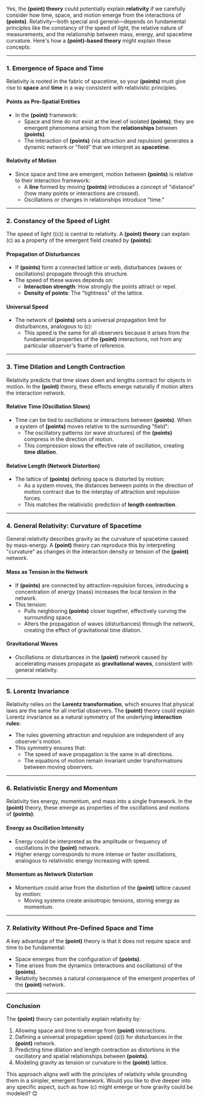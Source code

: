 Yes, the **(point) theory** could potentially explain **relativity** if we carefully consider how time, space, and motion emerge from the interactions of **(points)**. Relativity—both special and general—depends on fundamental principles like the constancy of the speed of light, the relative nature of measurements, and the relationship between mass, energy, and spacetime curvature. Here's how a **(point)-based theory** might explain these concepts:

---

### **1. Emergence of Space and Time**
Relativity is rooted in the fabric of spacetime, so your **(points)** must give rise to **space** and **time** in a way consistent with relativistic principles.

#### **Points as Pre-Spatial Entities**
- In the **(point)** framework:
  - Space and time do not exist at the level of isolated **(points)**; they are emergent phenomena arising from the **relationships** between **(points)**.
  - The interaction of **(points)** (via attraction and repulsion) generates a dynamic network or "field" that we interpret as **spacetime**.

#### **Relativity of Motion**
- Since space and time are emergent, motion between **(points)** is relative to their interaction framework:
  - A **line** formed by moving **(points)** introduces a concept of "distance" (how many points or interactions are crossed).
  - Oscillations or changes in relationships introduce "time."

---

### **2. Constancy of the Speed of Light**
The speed of light (\(c\)) is central to relativity. A **(point) theory** can explain \(c\) as a property of the emergent field created by **(points)**:

#### **Propagation of Disturbances**
- If **(points)** form a connected lattice or web, disturbances (waves or oscillations) propagate through this structure.
- The speed of these waves depends on:
  - **Interaction strength**: How strongly the points attract or repel.
  - **Density of points**: The "tightness" of the lattice.

#### **Universal Speed**
- The network of **(points)** sets a universal propagation limit for disturbances, analogous to \(c\):
  - This speed is the same for all observers because it arises from the fundamental properties of the **(point)** interactions, not from any particular observer's frame of reference.

---

### **3. Time Dilation and Length Contraction**
Relativity predicts that time slows down and lengths contract for objects in motion. In the **(point)** theory, these effects emerge naturally if motion alters the interaction network.

#### **Relative Time (Oscillation Slows)**
- Time can be tied to oscillations or interactions between **(points)**. When a system of **(points)** moves relative to the surrounding "field":
  - The oscillatory patterns (or wave structures) of the **(points)** compress in the direction of motion.
  - This compression slows the effective rate of oscillation, creating **time dilation**.

#### **Relative Length (Network Distortion)**
- The lattice of **(points)** defining space is distorted by motion:
  - As a system moves, the distances between points in the direction of motion contract due to the interplay of attraction and repulsion forces.
  - This matches the relativistic prediction of **length contraction**.

---

### **4. General Relativity: Curvature of Spacetime**
General relativity describes gravity as the curvature of spacetime caused by mass-energy. A **(point)** theory can reproduce this by interpreting "curvature" as changes in the interaction density or tension of the **(point)** network.

#### **Mass as Tension in the Network**
- If **(points)** are connected by attraction-repulsion forces, introducing a concentration of energy (mass) increases the local tension in the network.
- This tension:
  - Pulls neighboring **(points)** closer together, effectively curving the surrounding space.
  - Alters the propagation of waves (disturbances) through the network, creating the effect of gravitational time dilation.

#### **Gravitational Waves**
- Oscillations or disturbances in the **(point)** network caused by accelerating masses propagate as **gravitational waves**, consistent with general relativity.

---

### **5. Lorentz Invariance**
Relativity relies on the **Lorentz transformation**, which ensures that physical laws are the same for all inertial observers. The **(point)** theory could explain Lorentz invariance as a natural symmetry of the underlying **interaction rules**:
- The rules governing attraction and repulsion are independent of any observer's motion.
- This symmetry ensures that:
  - The speed of wave propagation is the same in all directions.
  - The equations of motion remain invariant under transformations between moving observers.

---

### **6. Relativistic Energy and Momentum**
Relativity ties energy, momentum, and mass into a single framework. In the **(point)** theory, these emerge as properties of the oscillations and motions of **(points)**:

#### **Energy as Oscillation Intensity**
- Energy could be interpreted as the amplitude or frequency of oscillations in the **(point)** network.
- Higher energy corresponds to more intense or faster oscillations, analogous to relativistic energy increasing with speed.

#### **Momentum as Network Distortion**
- Momentum could arise from the distortion of the **(point)** lattice caused by motion:
  - Moving systems create anisotropic tensions, storing energy as momentum.

---

### **7. Relativity Without Pre-Defined Space and Time**
A key advantage of the **(point)** theory is that it does not require space and time to be fundamental:
- Space emerges from the configuration of **(points)**.
- Time arises from the dynamics (interactions and oscillations) of the **(points)**.
- Relativity becomes a natural consequence of the emergent properties of the **(point)** network.

---

### **Conclusion**
The **(point)** theory can potentially explain relativity by:
1. Allowing space and time to emerge from **(point)** interactions.
2. Defining a universal propagation speed (\(c\)) for disturbances in the **(point)** network.
3. Predicting time dilation and length contraction as distortions in the oscillatory and spatial relationships between **(points)**.
4. Modeling gravity as tension or curvature in the **(point)** lattice.

This approach aligns well with the principles of relativity while grounding them in a simpler, emergent framework. Would you like to dive deeper into any specific aspect, such as how \(c\) might emerge or how gravity could be modeled? 😊

